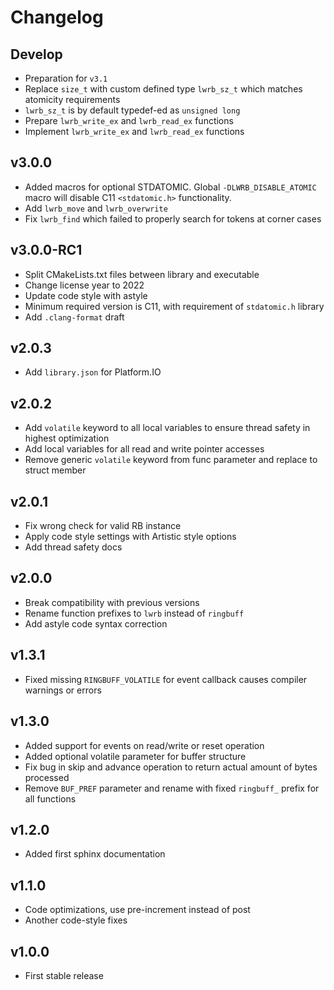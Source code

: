 # Changelog

## Develop

- Preparation for `v3.1`
- Replace `size_t` with custom defined type `lwrb_sz_t` which matches atomicity requirements
- `lwrb_sz_t` is by default typedef-ed as `unsigned long`
- Prepare `lwrb_write_ex` and `lwrb_read_ex` functions
- Implement `lwrb_write_ex` and `lwrb_read_ex` functions

## v3.0.0

- Added macros for optional STDATOMIC. Global `-DLWRB_DISABLE_ATOMIC` macro will disable C11 `<stdatomic.h>` functionality.
- Add `lwrb_move` and `lwrb_overwrite`
- Fix `lwrb_find` which failed to properly search for tokens at corner cases

## v3.0.0-RC1

- Split CMakeLists.txt files between library and executable
- Change license year to 2022
- Update code style with astyle
- Minimum required version is C11, with requirement of `stdatomic.h` library
- Add `.clang-format` draft

## v2.0.3

- Add `library.json` for Platform.IO

## v2.0.2

- Add `volatile` keyword to all local variables to ensure thread safety in highest optimization
- Add local variables for all read and write pointer accesses
- Remove generic `volatile` keyword from func parameter and replace to struct member

## v2.0.1

- Fix wrong check for valid RB instance
- Apply code style settings with Artistic style options
- Add thread safety docs

## v2.0.0

- Break compatibility with previous versions
- Rename function prefixes to `lwrb` instead of `ringbuff`
- Add astyle code syntax correction

## v1.3.1

- Fixed missing `RINGBUFF_VOLATILE` for event callback causes compiler warnings or errors

## v1.3.0

- Added support for events on read/write or reset operation
- Added optional volatile parameter for buffer structure
- Fix bug in skip and advance operation to return actual amount of bytes processed
- Remove `BUF_PREF` parameter and rename with fixed `ringbuff_` prefix for all functions

## v1.2.0

- Added first sphinx documentation

## v1.1.0

- Code optimizations, use pre-increment instead of post
- Another code-style fixes

## v1.0.0

- First stable release
